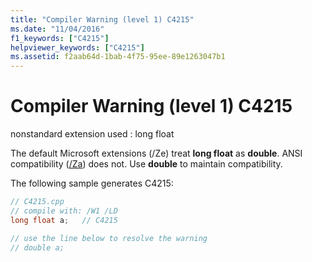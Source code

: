 ```yaml
---
title: "Compiler Warning (level 1) C4215"
ms.date: "11/04/2016"
f1_keywords: ["C4215"]
helpviewer_keywords: ["C4215"]
ms.assetid: f2aab64d-1bab-4f75-95ee-89e1263047b1
---
```

# Compiler Warning (level 1) C4215

nonstandard extension used : long float

The default Microsoft extensions (/Ze) treat **long float** as **double**. ANSI compatibility ([/Za](../../build/reference/za-ze-disable-language-extensions.md)) does not. Use **double** to maintain compatibility.

The following sample generates C4215:

```cpp
// C4215.cpp
// compile with: /W1 /LD
long float a;   // C4215

// use the line below to resolve the warning
// double a;
```